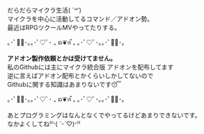 だらだらマイクラ生活( *´꒳`*)  
マイクラを中心に活動してるコマンド／アドオン勢。  
最近はRPGツクールMVやってたりする。

｡･ﾟ❦ﾟ･｡｡･ﾟ♡ﾟ･ ₊ ᨦ❦ᨩ ໋₊ ｡･ﾟ♡ﾟ･｡｡･ﾟ❦ﾟ･｡

**アドオン製作依頼とかは受けてません。**  
私のGithubには主にマイクラ統合版 アドオンを配布してます  
逆に言えばアドオン配布とかくらいしかしてないので  
Githubに関する知識はあまりないです😴  

｡･ﾟ❦ﾟ･｡｡･ﾟ♡ﾟ･ ₊ ᨦ❦ᨩ ໋₊ ｡･ﾟ♡ﾟ･｡｡･ﾟ❦ﾟ･｡

あとプログラミングはなんとなくでやってるけどあまりできないです。  
なかよくしてね⁽⁽ᐠ( ˊᵕˋ♡)ᐟ⁾⁾

<!--
**Gotemba912/Gotemba912** is a ✨ _special_ ✨ repository because its `README.md` (this file) appears on your GitHub profile.

Here are some ideas to get you started:

- 🔭 I’m currently working on ...
- 🌱 I’m currently learning ...
- 👯 I’m looking to collaborate on ...
- 🤔 I’m looking for help with ...
- 💬 Ask me about ...
- 📫 How to reach me: ...
- 😄 Pronouns: ...
- ⚡ Fun fact: ...
-->
